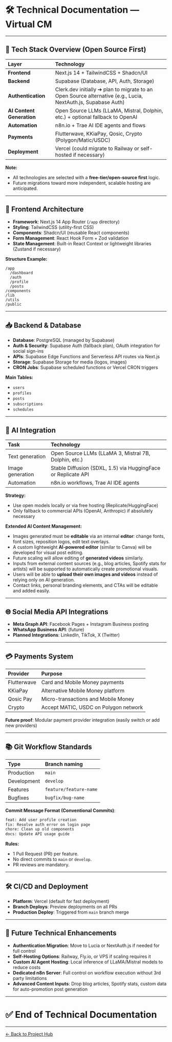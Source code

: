 # 🛠 Technical Documentation — Virtual CM

---

## 🔧 Tech Stack Overview (Open Source First)

| Layer                     | Technology                                                                                                    |
| :------------------------ | :------------------------------------------------------------------------------------------------------------ |
| **Frontend**              | Next.js 14 + TailwindCSS + Shadcn/UI                                                                          |
| **Backend**               | Supabase (Database, API, Auth, Storage)                                                                       |
| **Authentication**        | Clerk.dev initially ➔ plan to migrate to an Open Source alternative (e.g., Lucia, NextAuth.js, Supabase Auth) |
| **AI Content Generation** | Open Source LLMs (LLaMA, Mistral, Dolphin, etc.) + optional fallback to OpenAI                                |
| **Automation**            | n8n.io + Trae AI IDE agents and flows                                                                         |
| **Payments**              | Flutterwave, KKiaPay, Qosic, Crypto (Polygon/Matic/USDC)                                                      |
| **Deployment**            | Vercel (could migrate to Railway or self-hosted if necessary)                                                 |

**Note:**

- All technologies are selected with a **free-tier/open-source first** logic.
- Future migrations toward more independent, scalable hosting are anticipated.

---

## 📝 Frontend Architecture

- **Framework**: Next.js 14 App Router (`/app` directory)
- **Styling**: TailwindCSS (utility-first CSS)
- **Components**: Shadcn/UI (reusable React components)
- **Form Management**: React Hook Form + Zod validation
- **State Management**: Built-in React Context or lightweight libraries (Zustand if necessary)

**Structure Example:**

```plaintext
/app
  /dashboard
  /auth
  /profile
  /posts
/components
/lib
/utils
/public
```

---

## 📥 Backend & Database

- **Database**: PostgreSQL (managed by Supabase)
- **Auth & Security**: Supabase Auth (fallback plan), OAuth integration for social sign-ins
- **APIs**: Supabase Edge Functions and Serverless API routes via Next.js
- **Storage**: Supabase Storage for media (logos, images)
- **CRON Jobs**: Supabase scheduled functions or Vercel CRON triggers

**Main Tables:**

- `users`
- `profiles`
- `posts`
- `subscriptions`
- `schedules`

---

## 🧠 AI Integration

| Task             | Technology                                                    |
| :--------------- | :------------------------------------------------------------ |
| Text generation  | Open Source LLMs (LLaMA 3, Mistral 7B, Dolphin, etc.)         |
| Image generation | Stable Diffusion (SDXL, 1.5) via HuggingFace or Replicate API |
| Automation       | n8n.io workflows, Trae AI IDE agents                          |

**Strategy:**

- Use open models locally or via free hosting (Replicate/HuggingFace)
- Only fallback to commercial APIs (OpenAI, Anthropic) if absolutely necessary

**Extended AI Content Management:**

- Images generated must be **editable** via an internal **editor**: change fonts, font sizes, reposition logos, edit text overlays.
- A custom lightweight **AI-powered editor** (similar to Canva) will be developed for visual post editing.
- Future scaling will allow editing of **generated videos** similarly.
- Inputs from external content sources (e.g., blog articles, Spotify stats for artists) will be supported to automatically create promotional visuals.
- Users will be able to **upload their own images and videos** instead of relying only on AI generation.
- Contact links, personal branding elements, and CTAs will be editable and added easily.

---

## 🌐 Social Media API Integrations

- **Meta Graph API**: Facebook Pages + Instagram Business posting
- **WhatsApp Business API**: (future)
- **Planned Integrations**: LinkedIn, TikTok, X (Twitter)

---

## 💳 Payments System

| Provider    | Purpose                               |
| :---------- | :------------------------------------ |
| Flutterwave | Card and Mobile Money payments        |
| KKiaPay     | Alternative Mobile Money platform     |
| Qosic Pay   | Micro-transactions and Mobile Money   |
| Crypto      | Accept MATIC, USDC on Polygon network |

**Future proof**: Modular payment provider integration (easily switch or add new providers)

---

## 📚 Git Workflow Standards

| Type        | Branch naming          |
| :---------- | :--------------------- |
| Production  | `main`                 |
| Development | `develop`              |
| Features    | `feature/feature-name` |
| Bugfixes    | `bugfix/bug-name`      |

**Commit Message Format (Conventional Commits)**:

```bash
feat: Add user profile creation
fix: Resolve auth error on login page
chore: Clean up old components
docs: Update API usage guide
```

**Rules:**

- 1 Pull Request (PR) per feature.
- No direct commits to `main` or `develop`.
- PR reviews are mandatory.

---

## 🛠 CI/CD and Deployment

- **Platform**: Vercel (default for fast deployment)
- **Branch Deploys**: Preview deployments on all PRs
- **Production Deploy**: Triggered from `main` branch merge

---

## 🌟 Future Technical Enhancements

- **Authentication Migration**: Move to Lucia or NextAuth.js if needed for full control
- **Self-Hosting Options**: Railway, Fly.io, or VPS if scaling requires it
- **Custom AI Agent Hosting**: Local inference of LLaMA/Mistral models to reduce costs
- **Dedicated n8n Server**: Full control on workflow execution without 3rd party limitations
- **Advanced Content Inputs**: Drop blog articles, Spotify stats, custom data for auto-promotion post generation

---

# ✅ End of Technical Documentation

---

[← Back to Project Hub](virtual-cm-project-hub.md#L50-57)
